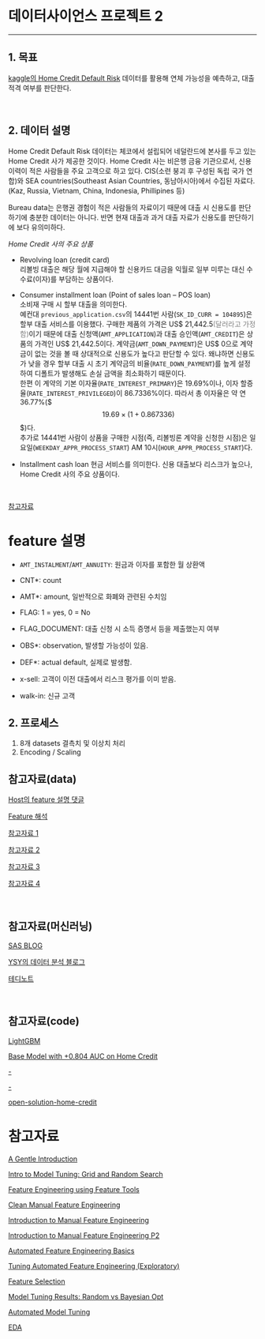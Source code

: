 # 데이터사이언스 프로젝트 2
<hr>

## 1. 목표
[kaggle의 Home Credit Default Risk](https://www.kaggle.com/c/home-credit-default-risk) 데이터를 활용해 연체 가능성을 예측하고, 대출 적격 여부를 판단한다.

<br>

## 2. 데이터 설명
Home Credit Default Risk 데이터는 체코에서 설립되어 네덜란드에 본사를 두고 있는 Home Credit 사가 제공한 것이다. Home Credit 사는 비은행 금융 기관으로서, 신용 이력이 적은 사람들을 주요 고객으로 하고 있다. CIS(소련 붕괴 후 구성된 독립 국가 연합)와 SEA countries(Southeast Asian Countries, 동남아시아)에서 수집된 자료다. (Kaz, Russia, Vietnam, China, Indonesia, Phillipines 등)

Bureau data는 은행권 경험이 적은 사람들의 자료이기 때문에 대출 시 신용도를 판단하기에 충분한 데이터는 아니다. 반면 현재 대출과 과거 대출 자료가 신용도를 판단하기에 보다 유의미하다.

*Home Credit 사의 주요 상품*
- Revolving loan (credit card)  
리볼빙 대출은 해당 월에 지급해야 할 신용카드 대금을 익월로 일부 미루는 대신 수수료(이자)를 부담하는 상품이다.

- Consumer installment loan (Point of sales loan – POS loan)  
소비재 구매 시 할부 대출을 의미한다.  
예컨대 `previous_application.csv`의 14441번 사람(`SK_ID_CURR = 104895`)은 할부 대출 서비스를 이용했다. 구매한 제품의 가격은 US$ 21,442.5<span style="color:gray">(달러라고 가정함)</span>이기 때문에 대출 신청액(`AMT_APPLICATION`)과 대출 승인액(`AMT_CREDIT`)은 상품의 가격인 US$ 21,442.5이다. 계약금(`AMT_DOWN_PAYMENT`)은 US$ 0으로 계약금이 없는 것을 볼 때 상대적으로 신용도가 높다고 판단할 수 있다. 왜냐하면 신용도가 낮을 경우 할부 대출 시 초기 계약금의 비율(`RATE_DOWN_PAYMENT`)를 높게 설정하여 디폴트가 발생해도 손실 금액을 최소화하기 때문이다.  
한편 이 계약의 기본 이자율(`RATE_INTEREST_PRIMARY`)은 19.69%이나, 이자 할증율(`RATE_INTEREST_PRIVILEGED`)이 86.7336%이다. 따라서 총 이자율은 약 연 36.77%($$$19.69 \times (1 + 0.867336)$$$)다.  
추가로 14441번 사람이 상품을 구매한 시점(즉, 리볼빙론 계약을 신청한 시점)은 일요일(`WEEKDAY_APPR_PROCESS_START`) AM 10시(`HOUR_APPR_PROCESS_START`)다.

- Installment cash loan
현금 서비스를 의미한다. 신용 대출보다 리스크가 높으나, Home Credit 사의 주요 상품이다.

<br>

[참고자료](https://www.kaggle.com/c/home-credit-default-risk/discussion/63032)

# feature 설명

- `AMT_INSTALMENT`/`AMT_ANNUITY`: 원금과 이자를 포함한 월 상환액

- CNT*: count
- AMT*: amount, 일반적으로 화폐와 관련된 수치임
- FLAG: 1 = yes, 0 = No
- FLAG_DOCUMENT: 대출 신청 시 소득 증명서 등을 제출했는지 여부
- OBS*: observation, 발생할 가능성이 있음.
- DEF*: actual default, 실제로 발생함.

- x-sell: 고객이 이전 대출에서 리스크 평가를 이미 받음.
- walk-in: 신규 고객

## 2. 프로세스
1. 8개 datasets 결측치 및 이상치 처리
2. Encoding / Scaling

## 참고자료(data)
[Host의 feature 설명 댓글](https://www.kaggle.com/c/home-credit-default-risk/discussion/57054)

[Feature 해석](https://chocoffee20.tistory.com/6)

[참고자료 1](https://medium.com/mighty-data-science-bootcamp/kaggle-도전기-home-credit-default-risk-part-1-735030d40ee0)

[참고자료 2](https://john-analyst.medium.com/캐글-home-credit-default-risk-9225050b6fa6)

[참고자료 3](https://velog.io/@fiifa92/첫-번째-모델-학습-및-성능-평가)

[참고자료 4](https://suhyun-cho.github.io/kaggle/kaggle-HomeCredit-default-risk-eda-and-FeatureEngineering_beginner/)


<br>

## 참고자료(머신러닝)
[SAS BLOG](https://www.sas.com/ko_kr/solutions/ai-mic/blog/machine-learning-algorithm-cheat-sheet.html)

[YSY의 데이터 분석 블로그](https://ysyblog.tistory.com/category/Machine%20Learning)

[테디노트](https://teddylee777.github.io/categories/scikit-learn/)

<br>

## 참고자료(code)
[LightGBM](https://www.kaggle.com/jsaguiar/lightgbm-7th-place-solution)

[Base Model with +0.804 AUC on Home Credit](https://www.kaggle.com/hikmetsezen/base-model-with-0-804-auc-on-home-credit)

[-](https://www.kaggle.com/qbxkvbf/bigdata-project-eda-fe-qbxkvbf5)

[-](https://www.kaggle.com/mathchi/home-credit-risk-with-detailed-feature-engineering)

[open-solution-home-credit](https://github.com/minerva-ml/open-solution-home-credit)

# 참고자료
[A Gentle Introduction](https://www.kaggle.com/willkoehrsen/start-here-a-gentle-introduction)

[Intro to Model Tuning: Grid and Random Search](https://www.kaggle.com/willkoehrsen/intro-to-model-tuning-grid-and-random-search)

[Feature Engineering using Feature Tools](https://www.kaggle.com/willkoehrsen/feature-engineering-using-feature-tools)

[Clean Manual Feature Engineering](https://www.kaggle.com/willkoehrsen/clean-manual-feature-engineering)

[Introduction to Manual Feature Engineering](https://www.kaggle.com/willkoehrsen/introduction-to-manual-feature-engineering)

[Introduction to Manual Feature Engineering P2](https://www.kaggle.com/willkoehrsen/introduction-to-manual-feature-engineering-p2)

[Automated Feature Engineering Basics](https://www.kaggle.com/willkoehrsen/automated-feature-engineering-basics)

[Tuning Automated Feature Engineering (Exploratory)](https://www.kaggle.com/willkoehrsen/tuning-automated-feature-engineering-exploratory)

[Feature Selection](https://www.kaggle.com/willkoehrsen/introduction-to-feature-selection)

[Model Tuning Results: Random vs Bayesian Opt](https://www.kaggle.com/willkoehrsen/model-tuning-results-random-vs-bayesian-opt)

[Automated Model Tuning](https://www.kaggle.com/willkoehrsen/automated-model-tuning)


[EDA](https://www.kaggle.com/codename007/home-credit-complete-eda-feature-importance)
